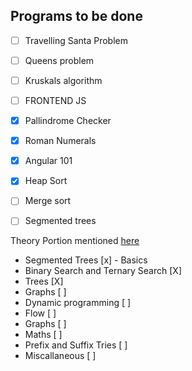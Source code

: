 ## Programs to be done

- [ ] Travelling Santa Problem

- [ ] Queens problem

- [ ] Kruskals algorithm

- [ ] FRONTEND JS

- [X] Pallindrome Checker

- [X] Roman Numerals

- [X] Angular 101

- [X] Heap Sort

- [ ] Merge sort

- [ ] Segmented trees

Theory Portion mentioned [here](https://github.com/hkirat/Algorithmic-Resources)

- Segmented Trees [x] - Basics
- Binary Search and Ternary Search [X]
- Trees [X]
- Graphs [ ]
- Dynamic programming [ ]
- Flow [ ]
- Graphs [ ]
- Maths  [ ]
- Prefix and Suffix Tries [ ]
- Miscallaneous [ ]
